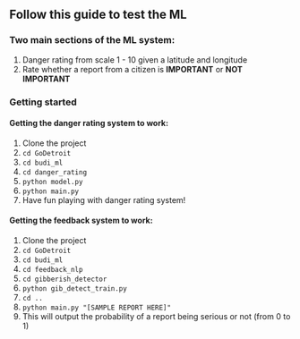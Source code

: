 ## Follow this guide to test the ML

### Two main sections of the ML system:
1. Danger rating from scale 1 - 10 given a latitude and longitude
2. Rate whether a report from a citizen is **IMPORTANT** or **NOT IMPORTANT**

### Getting started
#### Getting the danger rating system to work:
1. Clone the project
2. `cd GoDetroit`
3. `cd budi_ml`
4. `cd danger_rating`
5. `python model.py`
6. `python main.py`
7. Have fun playing with danger rating system!

#### Getting the feedback system to work:
1. Clone the project
2. `cd GoDetroit`
3. `cd budi_ml`
4. `cd feedback_nlp`
5. `cd gibberish_detector`
6. `python gib_detect_train.py`
7. `cd ..`
8. `python main.py "[SAMPLE REPORT HERE]"`
9. This will output the probability of a report being serious or not (from 0 to 1)
